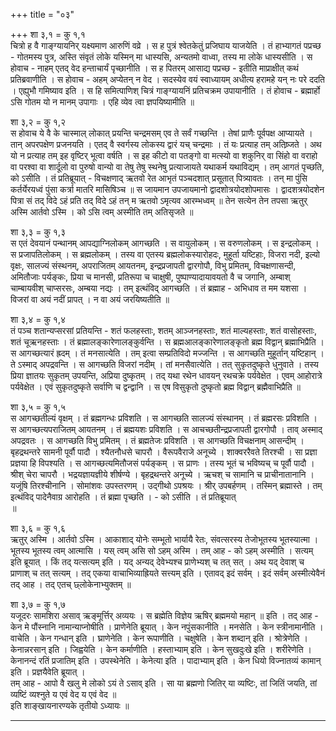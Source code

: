 +++
title = "०३"

+++
शा ३,१ = कु १,१  
चित्रो ह वै गाङ्ग्यायनिर् यक्ष्यमाण आरुणिं वव्रे । स ह पुत्रं श्वेतकेतुं प्रजिघाय याजयेति । तं हाभ्यागतं पप्रच्छ - गोतमस्य पुत्र, अस्ति संवृतं लोके यस्मिन् मा धास्यसि, अन्यतमो वाध्वा, तस्य मा लोके धास्यसीति । स होवाच - नाहम् एतद् वेद हन्ताचार्यं पृच्छानीति । स ह पितरम् आसाद्य पप्रच्छ - इतीति माप्राक्षीत् कथं प्रतिब्रवाणीति । स होवाच - अहम् अप्येतन् न वेद । सदस्येव वयं स्वाध्यायम् अधीत्य हरामहे यन् नः परे ददति । एह्युभौ गमिष्याव इति । स हि समित्पाणिश् चित्रं गाङ्ग्यायनिं प्रतिचक्रम उपायानीति । तं होवाच - ब्रह्मार्हो ऽसि गोतम यो न मानम् उपागाः । एहि व्येव त्वा ज्ञपयिष्यामीति ॥  
  
शा ३,२ = कु १,२  
स होवाच ये वै के चास्माल् लोकात् प्रयन्ति चन्द्रमसम् एव ते सर्वं गच्छन्ति । तेषां प्राणैः पूर्वपक्ष आप्यायते । तान् अपरपक्षेण प्रजनयति । एतद् वै स्वर्गस्य लोकस्य द्वारं यच् चन्द्रमाः । तं यः प्रत्याह तम् अतिष्र्जते । अथ यो न प्रत्याह तम् इह वृष्टिर् भूत्वा वर्षति । स इह कीटो वा पतङ्गो वा मत्स्यो वा शकुनिर् वा सिंहो वा वराहो वा परश्वा वा शार्दूलो वा पुरुषो वान्यो वा तेषु तेषु स्थनेषु प्रत्याजायते यथाकर्म यथाविद्यम् । तम् आगतं पृच्छति, को ऽसीति । तं प्रतिब्रूयात् - विचक्षणाद् ऋतवो रेत आभृतं पञ्चदशात् प्रसूतात् पित्र्यावतः । तन् मा पुंसि कर्तर्येरयध्वं पुंसा कर्त्रा मातरि मासिषिञ्च ॥  स जायमान उपजायमानो द्वादशोत्रयोदशोपमासः । द्वादशत्रयोदशेन पित्रा सं तद् विदे ऽहं प्रति तद् विदे ऽहं तन् म ऋतवो ऽमृत्यव आरम्भध्वम् ॥ तेन सत्येन तेन तपसा ऋतुर् अस्मि आर्तवो ऽस्मि । को ऽसि त्वम् अस्मीति तम् अतिसृजते ॥  
  
शा ३,३ = कु १,३  
स एतं देवयानं पन्थानम् आपद्याग्निलोकम् आगच्छति । स वायुलोकम् । स वरुणलोकम् । स इन्द्रलोकम् । स प्रजापतिलोकम् । स ब्रह्मलोकम् । तस्य वा एतस्य ब्रह्मलोकस्यारोहदः, मुहूर्ता यष्टिहाः, विजरा नदी, इल्यो वृक्षः, सालज्यं संस्थनम्, अपराजितम् आयतनम्, इन्द्रप्रजापती द्वारगोपौ, विभु प्रमितम्, विचक्षणासन्दी, अमितौजाः पर्यङ्कः, प्रिया च मानसी, प्रतिरूपा च चाक्षुषी, पुष्पाण्यादायावयतो वै च जगानि, अम्बाश् चाम्बायवीश् चाप्सरसः, अम्बया नद्यः । तम् इत्थंविद् आगच्छति । तं ब्रह्माह - अभिधाव त मम यशसा । विजरां वा अयं नदीं प्रापत् । न वा अयं जरयिष्यतीति ॥  
  
शा ३,४ = कु १,४  
तं पञ्च शतान्यप्सरसां प्रतियन्ति - शतं फलहस्ताः, शतम् आञ्जनहस्ताः, शतं माल्यहस्ताः, शतं वासोहस्ताः, शतं चूऋनहस्ताः । तं ब्रह्मालङ्कारेणालङ्कुर्वन्ति । स ब्रह्मआलङ्कारेणालङ्कृतो ब्रह्म विद्वान् ब्रह्माभिप्रैति । स आगच्छत्यारं ह्रदम् । तं मनसात्येति । तम् इत्वा सम्प्रतिविदो मज्जन्ति । स आगच्छति मुहूर्तान् यष्टिहान् । ते ऽस्माद् अपद्रवन्ति । स आगच्छति विजरां नदीम् । तां मनसैवात्येति । तत् सुकृतदुष्कृते धुनुवाते । तस्य प्रिया ज्ञातयः सुकृतम् उपयन्ति, अप्रिया दुष्कृतम् । तद् यथा रथेन धावयन् रथचक्रे पर्यवेक्षेत । एवम् आहोरात्रे पर्यवेक्षेत । एवं सुकृतदुष्कृते सर्वाणि च द्वन्द्वानि । स एष विसुकृतो दुष्कृतो ब्रह्म विद्वान् ब्रह्मैवाभिप्रैति ॥  
  
शा ३,५ = कु १,५  
स आगच्छतील्यं वृक्षम् । तं ब्रह्मगन्धः प्रविशति । स आगच्छति सालज्यं संस्थानम् । तं ब्रह्मरसः प्रविशति । स आगच्छत्यपराजितम् आयतनम् । तं ब्रह्मयशः प्रविशति । स आचच्छतीन्द्रप्रजापती द्वारगोपौ । ताव् अस्माद् अपद्रवतः । स आगच्छति विभु प्रमितम् । तं ब्रह्मतेजः प्रविशति । स आगच्छति विचक्षनाम् आसन्दीम् । बृहद्रथन्तरे सामनी पूर्वौ पादौ । श्यैतनौधसे चापरौ । वैरूपवैराजे अनूच्ये । शाक्वररैवते तिरश्ची । सा प्रज्ञा प्रज्ञया हि विपश्यति । स आगच्छत्यमितौजसं पर्यङ्कम् । स प्राणः । तस्य भूतं च भविष्यच् च पूर्वौ पादौ । श्रीश् चेरा चापरौ । भद्रयज्ञायज्ञीये शीर्षण्ये । बृहद्रथन्तरे अनूच्ये । ऋचश् च सामानि च प्राचीनातानानि । यजूंषि तिरश्चीनानि । सोमांशवः उपस्तरणम् । उद्गीथो ऽपश्रयः । श्रीर् उपबर्हणम् । तस्मिन् ब्रह्मास्ते । तम् इत्थंविद् पादेनैवाग्र आरोहति । तं ब्रह्मा पृच्छति । - को ऽसीति । तं प्रतिब्रूयात्  
॥  
  
शा ३,६ = कु १,६  
ऋतुर् अस्मि । आर्तवो ऽस्मि । आकाशाद् योनेः सम्भूतो भार्यायै रेतः, संवत्सरस्य तेजोभूतस्य भूतस्यात्मा । भूतस्य भूतस्य त्वम् आत्मासि । यस् त्वम् असि सो ऽहम् अस्मि । तम् आह - को ऽहम् अस्मीति । सत्यम् इति ब्रूयात् । किं तद् यत्सत्यम् इति । यद् अन्यद् देवेभ्यश्च प्राणेभ्यश् च तत् सत् । अथ यद् देवाश् च प्राणाश् च तत् सत्यम् । तद् एकया वाचाभिव्याह्रियते सत्त्यम् इति । एतावद् इदं सर्वम् । इदं सर्वम् अस्मीत्येवैनं तद् आह । तद् एतच् छ्लोकेनाभ्युक्तम् ॥  
  
शा ३,७ = कु १,७  
यजूदरः सामशिरा असाव् ऋङ्मूर्त्तिर् अव्ययः । स ब्रह्मेति विज्ञेय ऋषिर् ब्रह्ममयो महान् ॥ इति । तद् आह - केन मे पौंस्नानि नामान्याप्नोषीति । प्राणेनेति ब्रूयात् । केन नपुंसकानीति । मनसेति । केन स्त्रीनामानीति । वाचेति । केन गन्धान् इति । घ्राणेनेति । केन रूपाणीति । चक्षुषेति । केन शब्दान् इति । श्रोत्रेणेति । केनान्नरसान् इति । जिह्वयेति । केन कर्माणीति । हस्ताभ्याम् इति । केन सुखदुःखे इति । शरीरेणेति । केनानन्दं रतिं प्रजातिम् इति । उपस्थेनेति । केनेत्या इति । पादाभ्याम् इति । केन धियो विज्नातव्यं कामान् इति । प्रज्ञयैवेति ब्रूयात् ।  
तम् आह - आपो वै खलु मे लोको ऽयं ते ऽसाव् इति । सा या ब्रह्मणो जितिर् या व्यष्टिः, तां जितिं जयति, तां व्यष्टिं व्यश्नुते य एवं वेद य एवं वेद ॥  
इति शाङ्खायनारण्यके तृतीयो ऽध्यायः ॥  
  
  
_____________________________________________________________________  
  